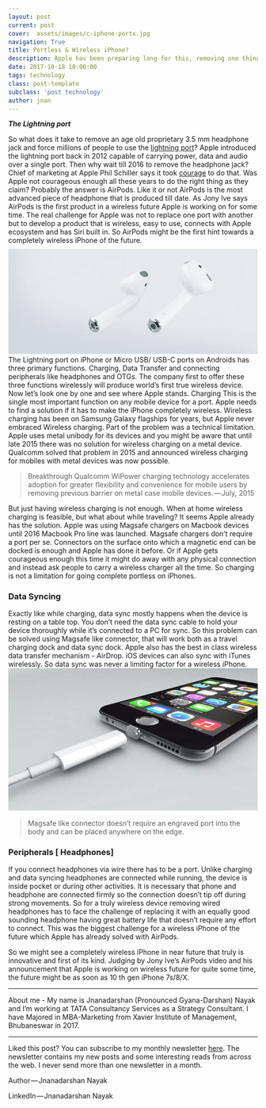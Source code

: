 ```yaml
---
layout: post
current: post
cover:  assets/images/c-iphone-portx.jpg
navigation: True
title: Portless & Wireless iPhone?
description: Apple has been preparing long for this, removing one thing at a time
date: 2017-10-18 10:00:00
tags: technology
class: post-template
subclass: 'post technology'
author: jnan
---
```

***The Lightning port***

 So what does it take to remove an age old proprietary 3.5 mm headphone jack and force millions of people to use the [lightning port](https://en.wikipedia.org/wiki/Lightning_%28connector%29)? Apple introduced the lightning port back in 2012 capable of carrying power, data and audio over a single port. Then why wait till 2016 to remove the headphone jack? Chief of marketing at Apple Phil Schiller says it took [courage](http://www.theverge.com/2016/9/7/12838024/apple-iphone-7-plus-headphone-jack-removal-courage) to do that. Was Apple not courageous enough all these years to do the right thing as they claim? Probably the answer is AirPods. Like it or not AirPods is the most advanced piece of headphone that is produced till date. As Jony Ive says AirPods is the first product in a wireless future Apple is working on for some time. The real challenge for Apple was not to replace one port with another but to develop a product that is wireless, easy to use, connects with Apple ecosystem and has Siri built in. So AirPods might be the first hint towards a completely wireless iPhone of the future.
![Airpods](assets/images/p-airpods-animated-duo.gif)
The Lightning port on iPhone or Micro USB/ USB-C ports on Androids has three primary functions. Charging, Data Transfer and connecting peripherals like headphones and OTGs. The company first to offer these three functions wirelessly will produce world’s first true wireless device. Now let’s look one by one and see where Apple stands.
Charging
This is the single most important function on any mobile device for a port. Apple needs to find a solution if it has to make the iPhone completely wireless. Wireless charging has been on Samsung Galaxy flagships for years, but Apple never embraced Wireless charging. Part of the problem was a technical limitation. Apple uses metal unibody for its devices and you might be aware that until late 2015 there was no solution for wireless charging on a metal device. Qualcomm solved that problem in 2015 and announced wireless charging for mobiles with metal devices was now possible.

>Breakthrough Qualcomm WiPower charging technology accelerates adoption for greater flexibility and convenience for mobile users by removing previous barrier on metal case mobile devices. — July, 2015

But just having wireless charging is not enough. When at home wireless charging is feasible, but what about while traveling? It seems Apple already has the solution. Apple was using Magsafe chargers on Macbook devices until 2016 Macbook Pro line was launched. Magsafe chargers don’t require a port per se. Connectors on the surface onto which a magnetic end can be docked is enough and Apple has done it before. Or if Apple gets courageous enough this time it might do away with any physical connection and instead ask people to carry a wireless charger all the time. So charging is not a limitation for going complete portless on iPhones.

### Data Syncing
Exactly like while charging, data sync mostly happens when the device is resting on a table top. You don’t need the data sync cable to hold your device thoroughly while it’s connected to a PC for sync. So this problem can be solved using Magsafe like connector, that will work both as a travel charging dock and data sync dock. Apple also has the best in class wireless data transfer mechanism - AirDrop. iOS devices can also sync with iTunes wirelessly. So data sync was never a limiting factor for a wireless iPhone.
![Magsafe](assets/images/p-magsafe-apple.jpeg)
>Magsafe like connector doesn’t require an engraved port into the body and can be placed anywhere on the edge.

### Peripherals [ Headphones]

If you connect headphones via wire there has to be a port. Unlike charging and data syncing headphones are connected while running, the device is inside pocket or during other activities. It is necessary that phone and headphone are connected firmly so the connection doesn’t tip off during strong movements. So for a truly wireless device removing wired headphones has to face the challenge of replacing it with an equally good sounding headphone having great battery life that doesn’t require any effort to connect. This was the biggest challenge for a wireless iPhone of the future which Apple has already solved with AirPods.

So we might see a completely wireless iPhone in near future that truly is innovative and first of its kind. Judging by Jony Ive’s AirPods video and his announcement that Apple is working on wireless future for quite some time, the future might be as soon as 10 th gen iPhone 7s/8/X.

***
About me - My name is Jnanadarshan (Pronounced Gyana-Darshan) Nayak and I’m working at TATA Consultancy Services as a Strategy Consultant. I have Majored in MBA-Marketing from Xavier Institute of Management, Bhubaneswar in 2017.

___
Liked this post? You can subscribe to my monthly newsletter [here](http://go.jdnayak.com/2hDwHVw). The newsletter contains my new posts and some interesting reads from across the web. I never send more than one newsletter in a month.

Author — Jnanadarshan Nayak

LinkedIn — Jnanadarshan Nayak
